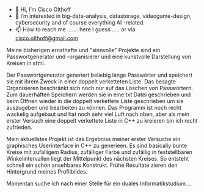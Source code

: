 - 👋 Hi, I’m Cisco Olthoff
- 👀 I’m interested in big-data-analysis, datastorage, videogame-design, cybersecurity and of course everything AI -related.
- 📫 How to reach me ....... here I guess ..... or via cisco.olthoff@gmail.com

Meine bisherigen ernsthafte und "sinnvolle" Projekte sind ein Passwortgenerator und -organisierer und eine kunstvolle Darstellung von Kreisen in sfml.

Der Passwortgenerator generiert beliebig lange Passwörter und speichert sie mit ihrem Zweck in einer doppelt verketteten Liste. Das besagte 
Organisieren beschränkt sich noch nur auf das Löschen von Passwörtern. Zum dauerhaften Speichern werden sie in eine txt Datei geschrieben und beim Öffnen 
wieder in die doppelt verkettete Liste geschrieben um sie auszugeben und bearbeiten zu können. Das Programm ist noch recht wackelig aufgebaut und hat noch
sehr viel Luft nach oben, aber als mein erster Versuch eine doppelt verkettete Liste in C++ zu kreieren bin ich recht zufrieden.

Mein aktuellstes Projekt ist das Ergebniss meiner erster Versuche ein graphisches Userinterface in C++ zu generieen. Es sind basically bunte Kreise mit 
zufälligem Radius, zufälliger Farbe und zufällig in feststellbaren Winkelintervallen liegt der Mittelpunkt des nächsten Kreises. So entsteht schnell ein 
schön ansehbares Konstrukt. Frühe Resultate zieren den Hintergrund meines Profilbildes.

Momentan suche ich nach einer Stelle für ein duales Informatikstudium....
